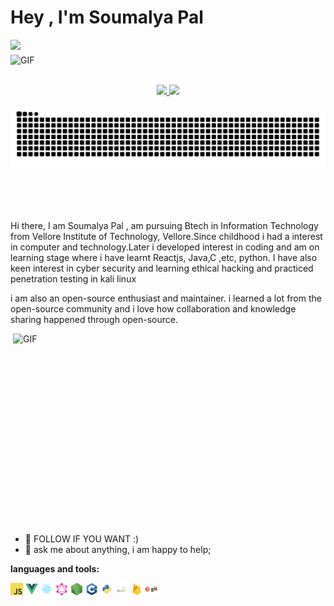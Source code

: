 <h1>Hey , <strong>I'm Soumalya Pal </strong> </h1>
<img src="https://media.giphy.com/media/hvRJCLFzcasrR4ia7z/giphy.gif" width="50px">
<div>
  <img align="middle" alt="GIF" src="https://readme-typing-svg.herokuapp.com?lines=I'm+a+Developer;I'm+an+App+Developer;I'm+a+MERN+Developer;I+am+a+GAMING+Enthusiast"/>
</div>
<br />
<div>
  <p align="middle">
  <a href="https://www.linkedin.com/in/soumalya-pal-b45754220/">
  <img src="https://img.shields.io/badge/Linkedin-blue?style=flat&logo=linkedin&labelColor=blue">
  </a>
  
 
  <a href="https://www.instagram.com/its__soumalya/">
  <img src="https://img.shields.io/badge/-Instagram-%23E4405F?style=flat&logo=Instagram&logoColor=white">
  </a>
<!--   <a href="https://twitter.com/Sagnikghoshcr7">
  <img src="https://img.shields.io/badge/-Twitter-%231a91da?style=flat&logo=Twitter&logoColor=white">
  </a> -->

</div>



<div>
  <img align="left" alt="GIF" src="https://github.com/sagnikghoshcr7/images/blob/master/Profile%20Readme/github-contribution-grid-snake.svg"/>
</div>

<br />

<div>
<br />
<br />
<br />

<br />
<br />
<br />
<br />
  <br />
<br />
  
  
Hi there,
I am Soumalya Pal , am pursuing Btech in Information Technology from Vellore Institute of Technology, Vellore.Since childhood i had a interest in computer and technology.Later i developed interest in coding and am on learning stage where i have learnt Reactjs, Java,C ,etc, python. I have also keen interest in cyber security and learning ethical hacking and practiced penetration testing in kali linux

i am also an open-source enthusiast and maintainer. i learned a lot from the open-source community and i love how collaboration and knowledge sharing happened through open-source.


  <img align="right" alt="GIF" src="https://github.com/abhisheknaiidu/abhisheknaiidu/blob/master/code.gif?raw=true" width="500" height="320" />
  
- 💼 FOLLOW IF YOU WANT :)
- 💬 ask me about anything, i am happy to help;

**languages and tools:**  

<code><img height="20" src="https://raw.githubusercontent.com/github/explore/80688e429a7d4ef2fca1e82350fe8e3517d3494d/topics/javascript/javascript.png"></code>
<code><img height="20" src="https://raw.githubusercontent.com/github/explore/80688e429a7d4ef2fca1e82350fe8e3517d3494d/topics/vue/vue.png"></code>
<code><img height="20" src="https://raw.githubusercontent.com/github/explore/80688e429a7d4ef2fca1e82350fe8e3517d3494d/topics/react/react.png"></code>
<code><img height="20" src="https://raw.githubusercontent.com/github/explore/5c058a388828bb5fde0bcafd4bc867b5bb3f26f3/topics/graphql/graphql.png"></code>
<code><img height="20" src="https://raw.githubusercontent.com/github/explore/80688e429a7d4ef2fca1e82350fe8e3517d3494d/topics/nodejs/nodejs.png"></code>
<code><img height="20" src="https://raw.githubusercontent.com/github/explore/80688e429a7d4ef2fca1e82350fe8e3517d3494d/topics/cpp/cpp.png"></code>
<code><img height="20" src="https://raw.githubusercontent.com/github/explore/80688e429a7d4ef2fca1e82350fe8e3517d3494d/topics/python/python.png"></code>
<code><img height="20" src="https://raw.githubusercontent.com/github/explore/80688e429a7d4ef2fca1e82350fe8e3517d3494d/topics/mysql/mysql.png"></code>
<code><img height="20" src="https://raw.githubusercontent.com/github/explore/80688e429a7d4ef2fca1e82350fe8e3517d3494d/topics/firebase/firebase.png"></code>
<code><img height="20" src="https://raw.githubusercontent.com/github/explore/80688e429a7d4ef2fca1e82350fe8e3517d3494d/topics/git/git.png"></code>
